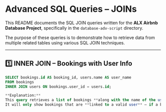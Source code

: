 # Advanced SQL Queries – JOINs

This README documents the SQL JOIN queries written for the **ALX Airbnb Database Project**, specifically in the `database-adv-script` directory.

The purpose of these queries is to demonstrate how to retrieve data from multiple related tables using various SQL JOIN techniques.

---

## 1️⃣ INNER JOIN – Bookings with User Info

```sql
SELECT bookings.id AS booking_id, users.name AS user_name
FROM bookings
INNER JOIN users ON bookings.user_id = users.id;

**Explanation:**  
This query retrieves a list of bookings **along with the name of the user** who made each booking.  
It will only show bookings that are **linked to a valid user** — if a booking has no user, it won't appear.
